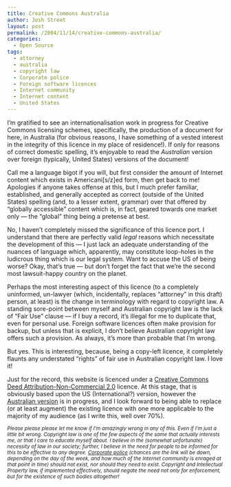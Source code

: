 ```yaml
---
title: Creative Commons Australia
author: Josh Street
layout: post
permalink: /2004/11/14/creative-commons-australia/
categories:
  - Open Source
tags:
  - attorney
  - australia
  - copyright law
  - Corporate police
  - Foreign software licences
  - Internet community
  - Internet content
  - United States
---
```

I&#8217;m gratified to see an internationalisation work in progress for Creative Commons licensing schemes, specifically, the production of a document for here, in Australia (for obvious reasons, I have something of a vested interest in the integrity of this licence in my place of residence!). If only for reasons of correct domestic spelling, it&#8217;s enjoyable to read the *Australian* version over foreign (typically, United States) versions of the document!<!--more-->

Call me a language bigot if you will, but first consider the amount of Internet content which exists in Americani[s/z]ed form, then get back to me! Apologies if anyone takes offense at this, but I much prefer familiar, established, and generally accepted as correct (outside of the United States) spelling (and, to a lesser extent, grammar) over that offered by &#8220;globally accessible&#8221; content which is, in fact, geared towards one market only &#8212; the &#8220;global&#8221; thing being a pretense at best.

No, I haven&#8217;t completely missed the significance of this licence port. I understand that there are perfectly valid *legal* reasons which necessitate the development of this &#8212; I just lack an adequate understanding of the nuances of language which, apparently, may constitute loop-holes in the ludicrous thing which is our legal system. Want to accuse the US of being worse? Okay, that&#8217;s true &#8212; but don&#8217;t forget the fact that we&#8217;re the second most lawsuit-happy country on the planet.

Perhaps the most interesting aspect of this licence (to a completely uninformed, un-lawyer (which, incidentally, replaces &#8220;attorney&#8221; in this draft) person, at least) is the change in terminology with regard to copyright law. A standing sore-point between myself and Australian copyright law is the lack of &#8220;Fair Use&#8221; clause &#8212; if I buy a record, it&#8217;s illegal for me to duplicate that, even for personal use. Foreign software licences often make provision for backup, but unless that is explicit, I don&#8217;t believe Australian copyright law offers such a provision. As always, it&#8217;s more than probable that I&#8217;m wrong.

But yes. This is interesting, because, being a copy-left licence, it completely flaunts any understated &#8220;rights&#8221; of fair use in Australian copyright law. I love it!

Just for the record, this website is licenced under a [Creative Commons Deed Attribution-Non-Commercial 2.0][1] licence. At this stage, that is obviously based upon the US (International?) version, however the [Australian version][2] is in progress, and I look forward to being able to replace (or at least augment) the existing licence with one more applicable to the majority of my audience (as I write this, well over 70%).

<small><em>Please please please let me know if I&#8217;m amazingly wrong in any of this. Even if I&#8217;m just a little bit wrong. Copyright law is one of the few aspects of the same that actually interests me, or that I care to educate myself about. I believe in the (somewhat unfortunate) necessity of law in our society; further, I believe in the need for people to be informed for this to be effective to any degree. <a href="http://www.riaa.com/">Corporate police</a> (chances are the link will be down, depending on the day of the week, and how much of the Internet community is enraged at that point in time) should not exist, nor should they need to exist. Copyright and Intellectual Property law, if implemented effectively, should negate the need not only for enforcement, but for the existence of such bodies altogether!</em></small>

 [1]: http://creativecommons.org/licenses/by-nc/2.0/
 [2]: http://creativecommons.org/worldwide/au/